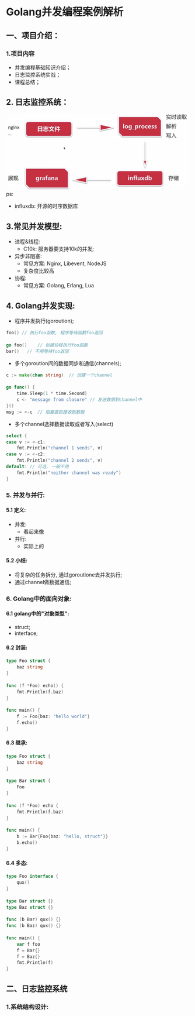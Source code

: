 # Golang并发编程案例解析
## 一、项目介绍：
### 1.项目内容
- 并发编程基础知识介绍；
- 日志监控系统实战；
- 课程总结；
## 2. 日志监控系统：
![](./Doc/images/01_logSys.jpg)
ps:
- influxdb: 开源的时序数据库

## 3.常见并发模型:
- 进程&线程:
    - C10k: 服务器要支持10k的并发;
-  异步非阻塞:
    - 常见方案: Nginx, Libevent, NodeJS
    - 复杂度比较高
- 协程:
    - 常见方案: Golang, Erlang, Lua

## 4. Golang并发实现:
- 程序并发执行(goroution);
```go
foo() // 执行foo函数, 程序等待函数foo返回

go foo()    // 创建协程执行foo函数
bar()   // 不用等待foo返回
```
- 多个goroution间的数据同步和通信(channels);
```go
c := make(chan string)  // 创建一个channel

go func() {
    time.Sleep(1 * time.Second)
    c <- "message from closure" // 发送数据到channel中
}()
msg := <-c  // 阻塞直到接收到数据
```
- 多个channel选择数据读取或者写入(select)
```go
select {
case v := <-c1:
    fmt.Println("channel 1 sends", v)
case v := <-c2:
    fmt.Println("channel 2 sends", v)
default: // 可选, 一般不用
    fmt.Println("neither channel was ready")
}
```

### 5. 并发与并行:
#### 5.1 定义:
- 并发:
    - 看起来像
- 并行:
    - 实际上的
#### 5.2 小结:
- 将复杂的任务拆分, 通过goroutione去并发执行;
- 通过channel做数据通信;

### 6. Golang中的面向对象:
#### 6.1 golang中的"对象类型":
- struct;
- interface;

#### 6.2 封装:
```go
type Foo struct {
    baz string
}

func (f *Foo) echo() {
    fmt.Println(f.baz)
}

func main() {
    f := Foo{baz: "hello world"}
    f.echo()
}
```

#### 6.3 继承:
```go
type Foo struct {
    baz string
}

type Bar struct {
    Foo
}

func (f *Foo) echo {
    fmt.Println(f.baz)
}

func main() {
    b := Bar{Foo{baz: "hello, struct"}}
    b.echo()
}
```
#### 6.4 多态:
```go
type Foo interface {
    qux()
}

type Bar struct {}
type Baz struct {}

func (b Bar) qux() {}
func (b Baz) qux() {}

func main() {
    var f foo
    f = Bar{}
    f = Baz{}
    fmt.Println(f)
}

```

## 二、日志监控系统
### 1.系统结构设计:

